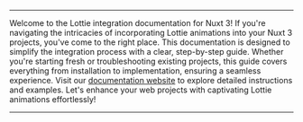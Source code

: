 
---

Welcome to the Lottie integration documentation for Nuxt 3! If you're navigating the intricacies of incorporating Lottie animations into your Nuxt 3 projects, you've come to the right place. This documentation is designed to simplify the integration process with a clear, step-by-step guide. Whether you're starting fresh or troubleshooting existing projects, this guide covers everything from installation to implementation, ensuring a seamless experience. Visit our [documentation website](https://nuxt3-lottie-documentation.vercel.app/) to explore detailed instructions and examples. Let's enhance your web projects with captivating Lottie animations effortlessly!

---
